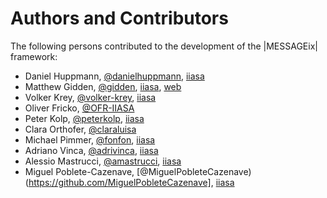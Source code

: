Authors and Contributors
========================

The following persons contributed to the development of the |MESSAGEix| framework:

- Daniel Huppmann, [@danielhuppmann](https://github.com/danielhuppmann), [iiasa](http://www.iiasa.ac.at/staff/huppmann)
- Matthew Gidden, [@gidden](https://github.com/gidden), [iiasa](http://www.iiasa.ac.at/staff/staff.php?type=auto&visibility=visible&search=true&login=gidden), [web](mattgidden.com)
- Volker Krey, [@volker-krey](https://github.com/volker-krey), [iiasa](http://www.iiasa.ac.at/staff/staff.php?type=auto&visibility=visible&search=true&login=krey)
- Oliver Fricko, [@OFR-IIASA](https://github.com/OFR-IIASA)
- Peter Kolp, [@peterkolp](https://github.com/peterkolp/), [iiasa](http://www.iiasa.ac.at/staff/staff.php?type=auto&visibility=visible&search=true&login=kolp)
- Clara Orthofer, [@claraluisa](https://github.com/ClaraLuisa)
- Michael Pimmer, [@fonfon](https://github.com/fonfon), [iiasa](http://www.iiasa.ac.at/staff/staff.php?type=auto&visibility=visible&search=true&login=pimmer)
- Adriano Vinca, [@adrivinca](https://github.com/adrivinca), [iiasa](http://www.iiasa.ac.at/staff/staff.php?type=auto&visibility=visible&search=true&login=vinca)
- Alessio Mastrucci, [@amastrucci](https://github.com/amastrucci), [iiasa](http://www.iiasa.ac.at/staff/staff.php?type=auto&visibility=visible&search=true&login=mastrucc)
- Miguel Poblete-Cazenave, [@MiguelPobleteCazenave)(https://github.com/MiguelPobleteCazenave], [iiasa](http://www.iiasa.ac.at/staff/staff.php?type=auto&visibility=visible&search=true&login=poblete)

